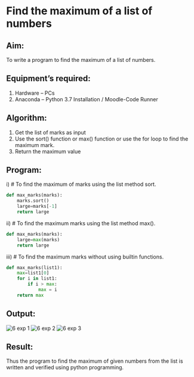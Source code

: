 # Find the maximum of a list of numbers
## Aim:
To write a program to find the maximum of a list of numbers.
## Equipment’s required:
1.	Hardware – PCs
2.	Anaconda – Python 3.7 Installation / Moodle-Code Runner
## Algorithm:
1.	Get the list of marks as input
2.	Use the sort() function or max() function or use the for loop to find the maximum mark.
3.	Return the maximum value
## Program:

i)	# To find the maximum of marks using the list method sort.
```Python
def max_marks(marks):
    marks.sort()
    large=marks[-1]
    return large


```

ii)	# To find the maximum marks using the list method max().
```Python
def max_marks(marks):
    large=max(marks)
    return large


```

iii) # To find the maximum marks without using builtin functions.
```Python
def max_marks(list1):
    max=list1[0]
    for i in list1:
        if i > max:
            max = i
    return max


```
## Output:
![6 exp 1](https://github.com/Hemanath08/FindMaximum/assets/151807176/f04095f3-fa7d-4b60-ba45-b51f4b2ae6ca)
![6 exp 2](https://github.com/Hemanath08/FindMaximum/assets/151807176/734c188c-8675-4e73-9bcf-fae4f4d1f73c)
![6 exp 3](https://github.com/Hemanath08/FindMaximum/assets/151807176/c7127b9a-caba-4d58-9e8c-a0cdcde098f5)

## Result:
Thus the program to find the maximum of given numbers from the list is written and verified using python programming.
